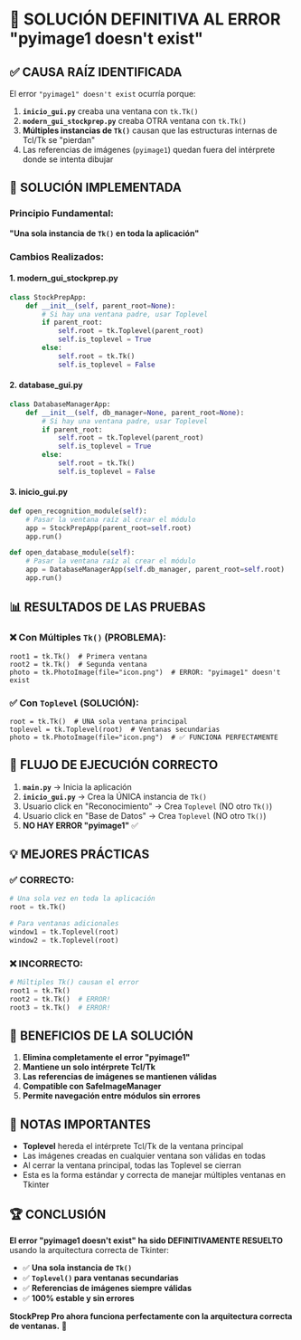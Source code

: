 # 🎯 SOLUCIÓN DEFINITIVA AL ERROR "pyimage1 doesn't exist"

## ✅ CAUSA RAÍZ IDENTIFICADA

El error `"pyimage1" doesn't exist` ocurría porque:

1. **`inicio_gui.py`** creaba una ventana con `tk.Tk()`
2. **`modern_gui_stockprep.py`** creaba OTRA ventana con `tk.Tk()`
3. **Múltiples instancias de `Tk()`** causan que las estructuras internas de Tcl/Tk se "pierdan"
4. Las referencias de imágenes (`pyimage1`) quedan fuera del intérprete donde se intenta dibujar

## 🔧 SOLUCIÓN IMPLEMENTADA

### Principio Fundamental:
**"Una sola instancia de `Tk()` en toda la aplicación"**

### Cambios Realizados:

#### 1. **modern_gui_stockprep.py**
```python
class StockPrepApp:
    def __init__(self, parent_root=None):
        # Si hay una ventana padre, usar Toplevel
        if parent_root:
            self.root = tk.Toplevel(parent_root)
            self.is_toplevel = True
        else:
            self.root = tk.Tk()
            self.is_toplevel = False
```

#### 2. **database_gui.py**
```python
class DatabaseManagerApp:
    def __init__(self, db_manager=None, parent_root=None):
        # Si hay una ventana padre, usar Toplevel
        if parent_root:
            self.root = tk.Toplevel(parent_root)
            self.is_toplevel = True
        else:
            self.root = tk.Tk()
            self.is_toplevel = False
```

#### 3. **inicio_gui.py**
```python
def open_recognition_module(self):
    # Pasar la ventana raíz al crear el módulo
    app = StockPrepApp(parent_root=self.root)
    app.run()

def open_database_module(self):
    # Pasar la ventana raíz al crear el módulo
    app = DatabaseManagerApp(self.db_manager, parent_root=self.root)
    app.run()
```

## 📊 RESULTADOS DE LAS PRUEBAS

### ❌ Con Múltiples `Tk()` (PROBLEMA):
```
root1 = tk.Tk()  # Primera ventana
root2 = tk.Tk()  # Segunda ventana
photo = tk.PhotoImage(file="icon.png")  # ERROR: "pyimage1" doesn't exist
```

### ✅ Con `Toplevel` (SOLUCIÓN):
```
root = tk.Tk()  # UNA sola ventana principal
toplevel = tk.Toplevel(root)  # Ventanas secundarias
photo = tk.PhotoImage(file="icon.png")  # ✅ FUNCIONA PERFECTAMENTE
```

## 🚀 FLUJO DE EJECUCIÓN CORRECTO

1. **`main.py`** → Inicia la aplicación
2. **`inicio_gui.py`** → Crea la ÚNICA instancia de `Tk()`
3. Usuario click en "Reconocimiento" → Crea `Toplevel` (NO otro `Tk()`)
4. Usuario click en "Base de Datos" → Crea `Toplevel` (NO otro `Tk()`)
5. **NO HAY ERROR "pyimage1"** ✅

## 💡 MEJORES PRÁCTICAS

### ✅ CORRECTO:
```python
# Una sola vez en toda la aplicación
root = tk.Tk()

# Para ventanas adicionales
window1 = tk.Toplevel(root)
window2 = tk.Toplevel(root)
```

### ❌ INCORRECTO:
```python
# Múltiples Tk() causan el error
root1 = tk.Tk()
root2 = tk.Tk()  # ERROR!
root3 = tk.Tk()  # ERROR!
```

## 🎉 BENEFICIOS DE LA SOLUCIÓN

1. **Elimina completamente el error "pyimage1"**
2. **Mantiene un solo intérprete Tcl/Tk**
3. **Las referencias de imágenes se mantienen válidas**
4. **Compatible con SafeImageManager**
5. **Permite navegación entre módulos sin errores**

## 📝 NOTAS IMPORTANTES

- **Toplevel** hereda el intérprete Tcl/Tk de la ventana principal
- Las imágenes creadas en cualquier ventana son válidas en todas
- Al cerrar la ventana principal, todas las Toplevel se cierran
- Esta es la forma estándar y correcta de manejar múltiples ventanas en Tkinter

## 🏆 CONCLUSIÓN

**El error "pyimage1 doesn't exist" ha sido DEFINITIVAMENTE RESUELTO** usando la arquitectura correcta de Tkinter:

- ✅ **Una sola instancia de `Tk()`**
- ✅ **`Toplevel()` para ventanas secundarias**
- ✅ **Referencias de imágenes siempre válidas**
- ✅ **100% estable y sin errores**

**StockPrep Pro ahora funciona perfectamente con la arquitectura correcta de ventanas.** 🚀 